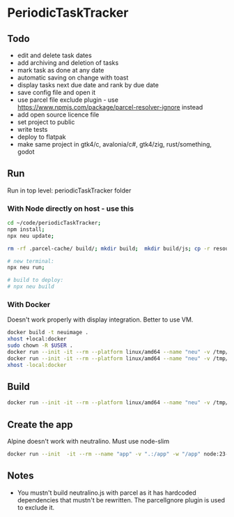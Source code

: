 # PeriodicTaskTracker

## Todo

- edit and delete task dates
- add archiving and deletion of tasks
- mark task as done at any date
- automatic saving on change with toast
- display tasks next due date and rank by due date
- save config file and open it
- use parcel file exclude plugin - use https://www.npmjs.com/package/parcel-resolver-ignore instead
- add open source licence file
- set project to public
- write tests
- deploy to flatpak
- make same project in gtk4/c, avalonia/c#, gtk4/zig, rust/something, godot

## Run

Run in top level: periodicTaskTracker folder

### With Node directly on host - use this

```sh
cd ~/code/periodicTaskTracker;
npm install;
npx neu update;

rm -rf .parcel-cache/ build/; mkdir build;  mkdir build/js; cp -r resources/. build/; npx parcel watch resources/index.html --dist-dir build --public-url ./;

# new terminal:
npx neu run;

# build to deploy:
# npx neu build
```

### With Docker

Doesn't work properly with display integration. Better to use VM.

```sh
docker build -t neuimage .
xhost +local:docker
sudo chown -R $USER .
docker run --init -it --rm --platform linux/amd64 --name "neu" -v /tmp/.X11-unix:/tmp/.X11-unix -e DISPLAY=$DISPLAY -v ".:/app" -w "/app" neuimage sh -c "cd /app && npm install @neutralinojs/neu && npx neu update"
docker run --init -it --rm --platform linux/amd64 --name "neu" -v /tmp/.X11-unix:/tmp/.X11-unix -e DISPLAY=$DISPLAY -v ".:/app" -w "/app" neuimage sh -c "cd /app && npx neu run"
xhost -local:docker
```

## Build

```sh
docker run --init -it --rm --platform linux/amd64 --name "neu" -v /tmp/.X11-unix:/tmp/.X11-unix -e DISPLAY=$DISPLAY -v ".:/app" -w "/app" neuimage sh -c "cd /app && npx neu build"
```

## Create the app

Alpine doesn't work with neutralino. Must use node-slim

```sh
docker run --init  -it --rm --name "app" -v ".:/app" -w "/app" node:23-slim sh -c  "npx neu create myapp"
```

## Notes

- You mustn't build neutralino.js with parcel as it has hardcoded dependencies that mustn't be rewritten. The parcelIgnore plugin is used to exclude it.